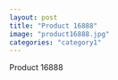 ```yaml
---
layout: post
title: "Product 16888"
image: "product16888.jpg"
categories: "category1"
---
```

Product 16888

